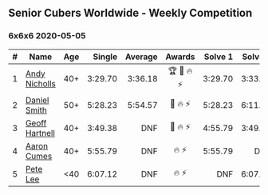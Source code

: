 ## Senior Cubers Worldwide - Weekly Competition
### 6x6x6 2020-05-05

| # | Name | Age | Single | Average | Awards | Solve 1 | Solve 2 | Solve 3 | Video |
| :--: | -- | :--: | --: | --: | :--: | --: | --: | --: | :-- |
| 1 | [Andy Nicholls](../../persons/andy_nicholls.md) | 40+ | 3:29.70 | 3:36.18 | 🏆 🥇 🔥 ⚡ | 3:29.70 | 3:33.32 | 3:45.53 | [Link](https://www.facebook.com/events/557526585195168/permalink/558595331754960/) |
| 2 | [Daniel Smith](../../persons/daniel_smith.md) | 50+ | 5:28.23 | 5:54.57 | 🥈 🔥 ⚡ | 5:28.23 | 6:11.67 | 6:03.81 | [Link](https://www.facebook.com/events/557526585195168/permalink/562187611395732/) |
| 3 | [Geoff Hartnell](../../persons/geoff_hartnell.md) | 40+ | 3:49.38 | DNF | 🥉 🔥 ⚡ | 4:55.79 | 3:49.38 | DNS | [Link](https://www.facebook.com/events/557526585195168/permalink/558261701788323/) |
| 4 | [Aaron Cumes](../../persons/aaron_cumes.md) | 40+ | 5:55.79 | DNF | 🔥 ⚡ | 5:55.79 | DNS | DNS | [Link](https://www.facebook.com/events/557526585195168/permalink/558322268448933/) |
| 5 | [Pete Lee](../../persons/pete_lee.md) | <40 | 6:07.12 | DNF | 🔥 ⚡ | DNF | 6:07.12 | DNS | [Link](https://www.facebook.com/events/557526585195168/permalink/558442738436886/) |

<!-- Global site tag (gtag.js) - Google Analytics -->
<script async src="https://www.googletagmanager.com/gtag/js?id=UA-86348435-3"></script>
<script>window.dataLayer = window.dataLayer || []; function gtag() {dataLayer.push(arguments);} gtag('js', new Date()); gtag('config', 'UA-86348435-3');</script>

